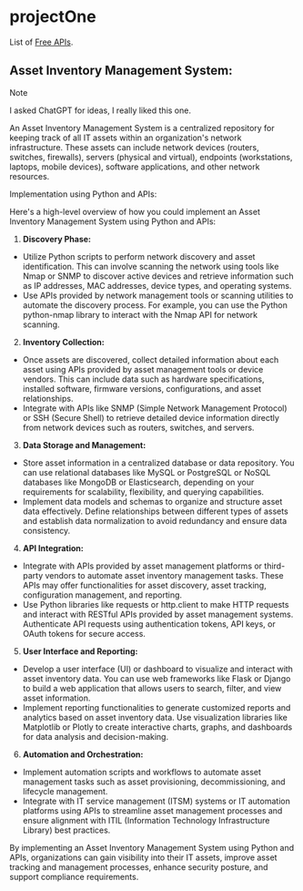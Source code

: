 # projectOne

List of [Free APIs](https://github.com/public-api-lists/public-api-lists?tab=readme-ov-file#test-data).

## Asset Inventory Management System:
> [!NOTE]
> I asked ChatGPT for ideas, I really liked this one.

An Asset Inventory Management System is a centralized repository for keeping track of all IT assets within an organization's network infrastructure. These assets can include network devices (routers, switches, firewalls), servers (physical and virtual), endpoints (workstations, laptops, mobile devices), software applications, and other network resources.

Implementation using Python and APIs:

Here's a high-level overview of how you could implement an Asset Inventory Management System using Python and APIs:

1. __Discovery Phase:__
- Utilize Python scripts to perform network discovery and asset identification. This can involve scanning the network using tools like Nmap or SNMP to discover active devices and retrieve information such as IP addresses, MAC addresses, device types, and operating systems.
- Use APIs provided by network management tools or scanning utilities to automate the discovery process. For example, you can use the Python python-nmap library to interact with the Nmap API for network scanning.
2. __Inventory Collection:__
- Once assets are discovered, collect detailed information about each asset using APIs provided by asset management tools or device vendors. This can include data such as hardware specifications, installed software, firmware versions, configurations, and asset relationships.
- Integrate with APIs like SNMP (Simple Network Management Protocol) or SSH (Secure Shell) to retrieve detailed device information directly from network devices such as routers, switches, and servers.
3. __Data Storage and Management:__
- Store asset information in a centralized database or data repository. You can use relational databases like MySQL or PostgreSQL or NoSQL databases like MongoDB or Elasticsearch, depending on your requirements for scalability, flexibility, and querying capabilities.
- Implement data models and schemas to organize and structure asset data effectively. Define relationships between different types of assets and establish data normalization to avoid redundancy and ensure data consistency.
4. __API Integration:__
- Integrate with APIs provided by asset management platforms or third-party vendors to automate asset inventory management tasks. These APIs may offer functionalities for asset discovery, asset tracking, configuration management, and reporting.
- Use Python libraries like requests or http.client to make HTTP requests and interact with RESTful APIs provided by asset management systems. Authenticate API requests using authentication tokens, API keys, or OAuth tokens for secure access.
5. __User Interface and Reporting:__
- Develop a user interface (UI) or dashboard to visualize and interact with asset inventory data. You can use web frameworks like Flask or Django to build a web application that allows users to search, filter, and view asset information.
- Implement reporting functionalities to generate customized reports and analytics based on asset inventory data. Use visualization libraries like Matplotlib or Plotly to create interactive charts, graphs, and dashboards for data analysis and decision-making.
6. __Automation and Orchestration:__
- Implement automation scripts and workflows to automate asset management tasks such as asset provisioning, decommissioning, and lifecycle management.
- Integrate with IT service management (ITSM) systems or IT automation platforms using APIs to streamline asset management processes and ensure alignment with ITIL (Information Technology Infrastructure Library) best practices.

By implementing an Asset Inventory Management System using Python and APIs, organizations can gain visibility into their IT assets, improve asset tracking and management processes, enhance security posture, and support compliance requirements.